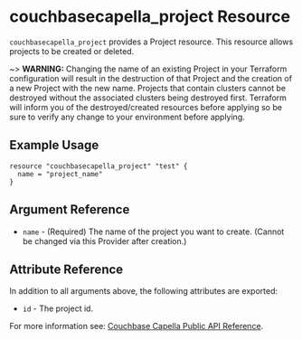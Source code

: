 # couchbasecapella_project Resource

`couchbasecapella_project` provides a Project resource. This resource allows projects to be created or deleted.

~> **WARNING:** Changing the name of an existing Project in your Terraform configuration will result in the destruction of that Project and the creation of a new Project with the new name. Projects that contain clusters cannot be destroyed without the associated clusters being destroyed first. Terraform will inform you of the destroyed/created resources before applying so be sure to verify any change to your environment before applying.

## Example Usage

```hcl
resource "couchbasecapella_project" "test" {
  name = "project_name"
}
```

## Argument Reference

- `name` - (Required) The name of the project you want to create. (Cannot be changed via this Provider after creation.)

## Attribute Reference

In addition to all arguments above, the following attributes are exported:

- `id` - The project id.

For more information see: [Couchbase Capella Public API Reference](https://docs.couchbase.com/cloud/reference/rest-endpoints-all.html#projects).
